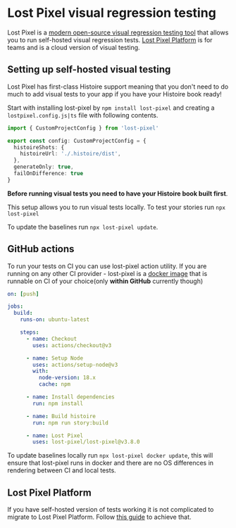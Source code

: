 # Lost Pixel visual regression testing

Lost Pixel is a [modern open-source visual regression testing tool](https://github.com/lost-pixel/lost-pixel) that allows you to run self-hosted visual regression tests. [Lost Pixel Platform](https://lost-pixel.com) is for teams and is a cloud version of visual testing.

## Setting up self-hosted visual testing

Lost Pixel has first-class Histoire support meaning that you don't need to do much to add visual tests to your app if you have your Histoire book ready!

Start with installing lost-pixel by `npm install lost-pixel` and creating a `lostpixel.config.js|ts` file with following contents.

```ts
import { CustomProjectConfig } from 'lost-pixel'

export const config: CustomProjectConfig = {
  histoireShots: {
    histoireUrl: './.histoire/dist',
  },
  generateOnly: true,
  failOnDifference: true
}
```
**Before running visual tests you need to have your Histoire book built first**.

This setup allows you to run visual tests locally. To test your stories run `npx lost-pixel`

To update the baselines run `npx lost-pixel update`.

## GitHub actions

To run your tests on CI you can use lost-pixel action utility. If you are running on any other CI provider - lost-pixel is a [docker image](https://hub.docker.com/r/lostpixel/lost-pixel) that is runnable on CI of your choice(only **within GitHub** currently though)

```yaml
on: [push]

jobs:
  build:
    runs-on: ubuntu-latest

    steps:
      - name: Checkout
        uses: actions/checkout@v3

      - name: Setup Node
        uses: actions/setup-node@v3
        with:
          node-version: 18.x
          cache: npm

      - name: Install dependencies
        run: npm install

      - name: Build histoire
        run: npm run story:build

      - name: Lost Pixel
        uses: lost-pixel/lost-pixel@v3.8.0
```

To update baselines locally run `npx lost-pixel docker update`, this will ensure that lost-pixel runs in docker and there are no OS differences in rendering between CI and local tests.

## Lost Pixel Platform

If you have self-hosted version of tests working it is not complicated to migrate to Lost Pixel Platform. Follow [this guide](https://docs.lost-pixel.com/user-docs/setup/lost-pixel-platform) to achieve that.
